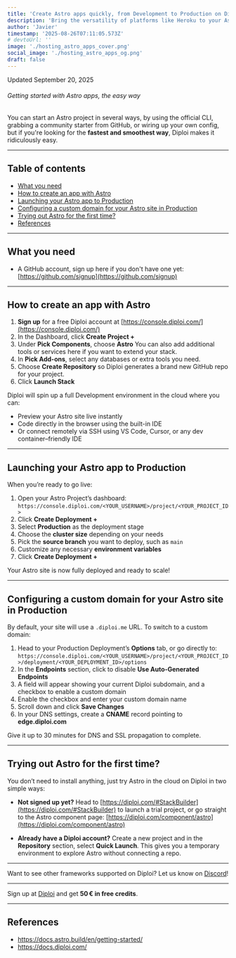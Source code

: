 ```yaml
---
title: 'Create Astro apps quickly, from Development to Production on Diploi'
description: 'Bring the versatility of platforms like Heroku to your Astro development workflow'
author: 'Javier'
timestamp: '2025-08-26T07:11:05.573Z'
# devtoUrl: ''
image: './hosting_astro_apps_cover.png'
social_image: './hosting_astro_apps_og.png'
draft: false
---
```


Updated <time datetime="2025-09-20T15:02:05.000Z">September 20, 2025</time>

###### Getting started with Astro apps, the easy way

You can start an Astro project in several ways, by using the official CLI, grabbing a community starter from GitHub, or wiring up your own config, but if you're looking for the **fastest and smoothest way**, Diploi makes it ridiculously easy.

---

## Table of contents

- [What you need](#what-you-need)
- [How to create an app with Astro](#how-to-create-an-app-with-astro)
- [Launching your Astro app to Production](#launching-your-astro-app-to-production)
- [Configuring a custom domain for your Astro site in Production](#configuring-a-custom-domain-for-your-astro-site-in-production)
- [Trying out Astro for the first time?](#trying-out-astro-for-the-first-time)
- [References](#references)

---

## What you need

- A GitHub account, sign up here if you don't have one yet: [https://github.com/signup](https://github.com/signup)

---

## How to create an app with Astro

1. **Sign up** for a free Diploi account at [https://console.diploi.com/](https://console.diploi.com/)
2. In the Dashboard, click **Create Project +**
3. Under **Pick Components**, choose **Astro**
   You can also add additional tools or services here if you want to extend your stack.
4. In **Pick Add-ons**, select any databases or extra tools you need.
5. Choose **Create Repository** so Diploi generates a brand new GitHub repo for your project.
6. Click **Launch Stack**

Diploi will spin up a full Development environment in the cloud where you can:

- Preview your Astro site live instantly
- Code directly in the browser using the built-in IDE
- Or connect remotely via SSH using VS Code, Cursor, or any dev container–friendly IDE

---

## Launching your Astro app to Production

When you’re ready to go live:

1. Open your Astro Project’s dashboard:
   `https://console.diploi.com/<YOUR_USERNAME>/project/<YOUR_PROJECT_ID>`
2. Click **Create Deployment +**
3. Select **Production** as the deployment stage
4. Choose the **cluster size** depending on your needs
5. Pick the **source branch** you want to deploy, such as `main`
6. Customize any necessary **environment variables**
7. Click **Create Deployment +**

Your Astro site is now fully deployed and ready to scale!

---

## Configuring a custom domain for your Astro site in Production

By default, your site will use a `.diploi.me` URL. To switch to a custom domain:

1. Head to your Production Deployment’s **Options** tab, or go directly to:
   `https://console.diploi.com/<YOUR_USERNAME>/project/<YOUR_PROJECT_ID>/deployment/<YOUR_DEPLOYMENT_ID>/options`
2. In the **Endpoints** section, click to disable **Use Auto‑Generated Endpoints**
3. A field will appear showing your current Diploi subdomain, and a checkbox to enable a custom domain
4. Enable the checkbox and enter your custom domain name
5. Scroll down and click **Save Changes**
6. In your DNS settings, create a **CNAME** record pointing to **edge.diploi.com**

Give it up to 30 minutes for DNS and SSL propagation to complete.

---

## Trying out Astro for the first time?

You don’t need to install anything, just try Astro in the cloud on Diploi in two simple ways:

- **Not signed up yet?**
  Head to [https://diploi.com/#StackBuilder](https://diploi.com/#StackBuilder) to launch a trial project, or go straight to the Astro component page:
  [https://diploi.com/component/astro](https://diploi.com/component/astro)

- **Already have a Diploi account?**
  Create a new project and in the **Repository** section, select **Quick Launch**. This gives you a temporary environment to explore Astro without connecting a repo.

---

Want to see other frameworks supported on Diploi? Let us know on [Discord](https://discord.gg/vvgQxVjC8G)!

---

Sign up at [Diploi](https://diploi.com/) and get **50 € in free credits**.

---

## References

- https://docs.astro.build/en/getting-started/
- https://docs.diploi.com/
